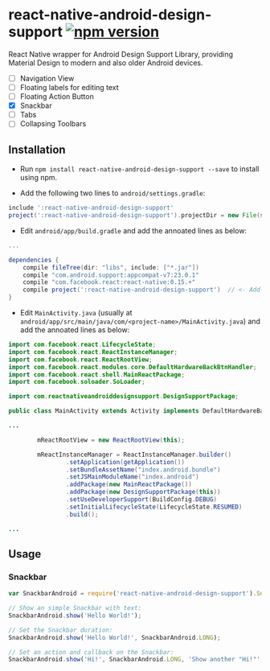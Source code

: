# react-native-android-design-support [![npm version](https://img.shields.io/npm/v/react-native-android-design-support.svg?style=flat-square)](https://www.npmjs.com/package/react-native-android-design-support)

React Native wrapper for Android Design Support Library, providing Material Design to modern and also older Android devices.

- [ ] Navigation View
- [ ] Floating labels for editing text
- [ ] Floating Action Button
- [x] Snackbar
- [ ] Tabs
- [ ] Collapsing Toolbars

## Installation

- Run `npm install react-native-android-design-support --save` to install using npm.

- Add the following two lines to `android/settings.gradle`:

```gradle
include ':react-native-android-design-support'
project(':react-native-android-design-support').projectDir = new File(settingsDir, '../node_modules/react-native-android-design-support/android')
```

- Edit `android/app/build.gradle` and add the annoated lines as below:

```gradle
...

dependencies {
    compile fileTree(dir: "libs", include: ["*.jar"])
    compile "com.android.support:appcompat-v7:23.0.1"
    compile "com.facebook.react:react-native:0.15.+"
    compile project(':react-native-android-design-support')  // <- Add this line
}
```

- Edit `MainActivity.java` (usually at `android/app/src/main/java/com/<project-name>/MainActivity.java`) and add the annoated lines as below:

```java
import com.facebook.react.LifecycleState;
import com.facebook.react.ReactInstanceManager;
import com.facebook.react.ReactRootView;
import com.facebook.react.modules.core.DefaultHardwareBackBtnHandler;
import com.facebook.react.shell.MainReactPackage;
import com.facebook.soloader.SoLoader;

import com.reactnativeandroiddesignsupport.DesignSupportPackage;        // <- Add this line

public class MainActivity extends Activity implements DefaultHardwareBackBtnHandler {

...

        mReactRootView = new ReactRootView(this);

        mReactInstanceManager = ReactInstanceManager.builder()
                .setApplication(getApplication())
                .setBundleAssetName("index.android.bundle")
                .setJSMainModuleName("index.android")
                .addPackage(new MainReactPackage())
                .addPackage(new DesignSupportPackage(this))             // <- Add this line
                .setUseDeveloperSupport(BuildConfig.DEBUG)
                .setInitialLifecycleState(LifecycleState.RESUMED)
                .build();

...
```


## Usage

### Snackbar

```js
var SnackbarAndroid = require('react-native-android-design-support').SnackbarAndroid;

// Show an simple Snackbar with text:
SnackbarAndroid.show('Hello World!');

// Set the Snackbar duration:
SnackbarAndroid.show('Hello World!', SnackbarAndroid.LONG);

// Set an action and callback on the Snackbar:
SnackbarAndroid.show('Hi!', SnackbarAndroid.LONG, 'Show another "Hi!"', { yo: 'ya' }, (p) => { SnackbarAndroid.show(`Hi, ${JSON.stringify(p)}`) });
```
